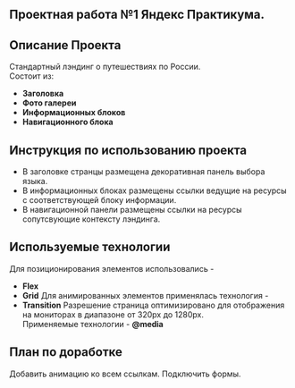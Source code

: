 ## Проектная работа №1 Яндекс Практикума.


## Описание Проекта
Стандартный лэндинг о путешествиях по России.  
Состоит из:
- **Заголовка**
- **Фото галереи**
- **Информационных блоков**
- **Навигационного блока**
## Инструкция по использованию проекта
- В заголовке странцы размещена декоративная панель выбора языка.  
- В информационных блоках размещены ссылки ведущие на ресурсы с соответствующей блоку информации.  
- В навигационной панели размещены ссылки на ресурсы сопутсвующие контексту лэндинга.
## Используемые технологии
Для позиционирования элементов использовались -
- **Flex**
- **Grid**
Для анимированных элементов применялась технология -
- **Transition**
Разрешение страница оптимизировано для отображения на мониторах в диапазоне от 320px до 1280px.  
Применяемые технологии - **@media**


## План по доработке
Добавить анимацию ко всем ссылкам. 
Подключить формы.


